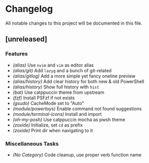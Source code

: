 # Changelog

All notable changes to this project will be documented in this file.

## [unreleased]

### Features

- *(alias)* Use `nvim` and `vim` as editor alias
- *(alias/git)* Add `lazyg` and a bunch of git-related
- *(alias/gitlog)* Add a more simple yet fancy oneline preview
- *(alias/history)* Add clear history for both new & old PowerShell
- *(alias/history)* Show full history with `hist`
- *(bat)* Use catppuccin theme from upstream
- *(fzf)* Install PSFzf if not exists
- *(gsudo)* CacheMode set to "Auto"
- *(module/powertoys)* Enable command not found suggestions
- *(module/terminal-icons)* Install and import
- *(oh-my-posh)* Use catppuccin mocha as pwsh theme
- *(zoxide)* Initialize, set `cd` as prefix
- *(zoxide)* Print dir when navigating to it

### Miscellaneous Tasks

- *(No Category)* Code cleanup, use proper verb function name

<!-- generated by git-cliff -->
